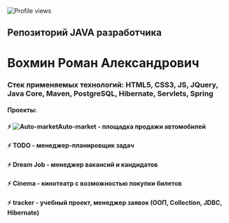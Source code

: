 ![Profile views](https://gpvc.arturio.dev/RVohmin)
## Репозиторий JAVA разработчика
# Вохмин Роман Александрович
### Стек применяемых технологий: HTML5, CSS3, JS, JQuery, Java Core, Maven, PostgreSQL, Hibernate, Servlets, Spring
#### Проекты:
#### ⚡ ![Auto-market](https://github.com/RVohmin)Auto-market - площадка продажи автомобилей
#### ⚡ TODO - менеджер-планировщик задач
#### ⚡ Dream Job - менеджер вакансий и кандидатов
#### ⚡ Cinema - кинотеатр с возможностью покупки билетов
#### ⚡ tracker - учебный проект, менеджер заявок (ООП, Collection, JDBC, Hibernate)

<!--
**RVohmin/RVohmin** is a ✨ _special_ ✨ repository because its `README.md` (this file) appears on your GitHub profile.

Here are some ideas to get you started:

- 🔭 I’m currently working on ...
- 🌱 I’m currently learning ...
- 👯 I’m looking to collaborate on ...
- 🤔 I’m looking for help with ...
- 💬 Ask me about ...
- 📫 How to reach me: ...
- 😄 Pronouns: ...
- ⚡ Fun fact: ...
- Hi there 👋
-->
